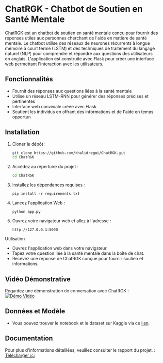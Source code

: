 # ChatRGK - Chatbot de Soutien en Santé Mentale

ChatRGK est un chatbot de soutien en santé mentale conçu pour fournir des réponses utiles aux personnes cherchant de l'aide en matière de santé mentale. Le chatbot utilise des réseaux de neurones récurrents à longue mémoire à court terme (LSTM) et des techniques de traitement du langage naturel (NLP) pour comprendre et répondre aux questions des utilisateurs en anglais. L'application est construite avec Flask pour créer une interface web permettant l'interaction avec les utilisateurs.

## Fonctionnalités

- Fournit des réponses aux questions liées à la santé mentale
- Utilise un réseau LSTM-RNN pour générer des réponses précises et pertinentes
- Interface web conviviale créée avec Flask
- Soutient les individus en offrant des informations et de l'aide en temps opportun

## Installation

1. Cloner le dépôt :
   ```bash
   git clone https://github.com/khalidregui/ChatRGK.git
   cd ChatRGK
   ```
2. Accédez au répertoire du projet :
    ```bash
   cd ChatRGK
   ```
3. Installez les dépendances requises :
    ```
    pip install -r requirements.txt
    ```
4. Lancez l'application Web :
    ```
    python app.py
    ```
5. Ouvrez votre navigateur web et allez à l'adresse :
    ```
    http://127.0.0.1:5000
    ```
Utilisation
- Ouvrez l'application web dans votre navigateur.
- Tapez votre question liée à la santé mentale dans la boîte de chat.
- Recevez une réponse de ChatRGK conçue pour fournir soutien et informations.

## Vidéo Démonstrative
Regardez une démonstration de conversation avec ChatRGK :
[![Démo Vidéo](https://img.youtube.com/vi/pdyOs8F-flQ/maxresdefault.jpg)](https://www.youtube.com/watch?v=pdyOs8F-flQ)

## Données et Modèle
- Vous pouvez trouver le notebook et le dataset sur Kaggle via ce [lien](#).

## Documentation
Pour plus d'informations détaillées, veuillez consulter le rapport du projet. : [Télécharger ici](#)

